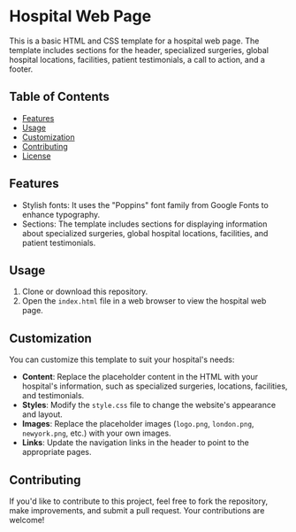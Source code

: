 # Hospital Web Page

This is a basic HTML and CSS template for a hospital web page. The template includes sections for the header, specialized surgeries, global hospital locations, facilities, patient testimonials, a call to action, and a footer.

## Table of Contents

- [Features](#features)
- [Usage](#usage)
- [Customization](#customization)
- [Contributing](#contributing)
- [License](#license)

## Features

- Stylish fonts: It uses the "Poppins" font family from Google Fonts to enhance typography.
- Sections: The template includes sections for displaying information about specialized surgeries, global hospital locations, facilities, and patient testimonials.

## Usage

1. Clone or download this repository.
2. Open the `index.html` file in a web browser to view the hospital web page.

## Customization

You can customize this template to suit your hospital's needs:

- **Content**: Replace the placeholder content in the HTML with your hospital's information, such as specialized surgeries, locations, facilities, and testimonials.
- **Styles**: Modify the `style.css` file to change the website's appearance and layout.
- **Images**: Replace the placeholder images (`logo.png`, `london.png`, `newyork.png`, etc.) with your own images.
- **Links**: Update the navigation links in the header to point to the appropriate pages.

## Contributing

If you'd like to contribute to this project, feel free to fork the repository, make improvements, and submit a pull request. Your contributions are welcome!
